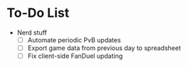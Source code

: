 # To-Do List

- Nerd stuff
    - [ ] Automate periodic PvB updates
    - [ ] Export game data from previous day to spreadsheet
    - [ ] Fix client-side FanDuel updating
